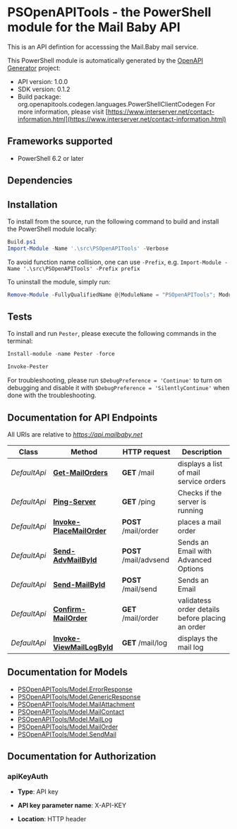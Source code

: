 # PSOpenAPITools - the PowerShell module for the Mail Baby API

This is an API defintion for accesssing the Mail.Baby mail service.

This PowerShell module is automatically generated by the [OpenAPI Generator](https://openapi-generator.tech) project:

- API version: 1.0.0
- SDK version: 0.1.2
- Build package: org.openapitools.codegen.languages.PowerShellClientCodegen
    For more information, please visit [https://www.interserver.net/contact-information.html](https://www.interserver.net/contact-information.html)

<a name="frameworks-supported"></a>
## Frameworks supported
- PowerShell 6.2 or later

<a name="dependencies"></a>
## Dependencies

<a name="installation"></a>
## Installation


To install from the source, run the following command to build and install the PowerShell module locally:
```powershell
Build.ps1
Import-Module -Name '.\src\PSOpenAPITools' -Verbose
```

To avoid function name collision, one can use `-Prefix`, e.g. `Import-Module -Name '.\src\PSOpenAPITools' -Prefix prefix`

To uninstall the module, simply run:
```powershell
Remove-Module -FullyQualifiedName @{ModuleName = "PSOpenAPITools"; ModuleVersion = "0.1.2"}
```

<a name="tests"></a>
## Tests

To install and run `Pester`, please execute the following commands in the terminal:

```powershell
Install-module -name Pester -force

Invoke-Pester
```

For troubleshooting, please run `$DebugPreference = 'Continue'` to turn on debugging and disable it with `$DebugPreference = 'SilentlyContinue'` when done with the troubleshooting.

## Documentation for API Endpoints

All URIs are relative to *https://api.mailbaby.net*

Class | Method | HTTP request | Description
------------ | ------------- | ------------- | -------------
*DefaultApi* | [**Get-MailOrders**](docs/DefaultApi.md#Get-MailOrders) | **GET** /mail | displays a list of mail service orders
*DefaultApi* | [**Ping-Server**](docs/DefaultApi.md#Ping-Server) | **GET** /ping | Checks if the server is running
*DefaultApi* | [**Invoke-PlaceMailOrder**](docs/DefaultApi.md#Invoke-PlaceMailOrder) | **POST** /mail/order | places a mail order
*DefaultApi* | [**Send-AdvMailById**](docs/DefaultApi.md#Send-AdvMailById) | **POST** /mail/advsend | Sends an Email with Advanced Options
*DefaultApi* | [**Send-MailById**](docs/DefaultApi.md#Send-MailById) | **POST** /mail/send | Sends an Email
*DefaultApi* | [**Confirm-MailOrder**](docs/DefaultApi.md#Confirm-MailOrder) | **GET** /mail/order | validatess order details before placing an order
*DefaultApi* | [**Invoke-ViewMailLogById**](docs/DefaultApi.md#Invoke-ViewMailLogById) | **GET** /mail/log | displays the mail log


## Documentation for Models

 - [PSOpenAPITools/Model.ErrorResponse](docs/ErrorResponse.md)
 - [PSOpenAPITools/Model.GenericResponse](docs/GenericResponse.md)
 - [PSOpenAPITools/Model.MailAttachment](docs/MailAttachment.md)
 - [PSOpenAPITools/Model.MailContact](docs/MailContact.md)
 - [PSOpenAPITools/Model.MailLog](docs/MailLog.md)
 - [PSOpenAPITools/Model.MailOrder](docs/MailOrder.md)
 - [PSOpenAPITools/Model.SendMail](docs/SendMail.md)


## Documentation for Authorization


### apiKeyAuth

- **Type**: API key

- **API key parameter name**: X-API-KEY
- **Location**: HTTP header


